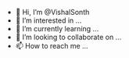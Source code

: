 - 👋 Hi, I’m @VishalSonth
- 👀 I’m interested in ...
- 🌱 I’m currently learning ...
- 💞️ I’m looking to collaborate on ...
- 📫 How to reach me ...

<!---
VishalSonth/VishalSonth is a ✨ special ✨ repository because its `README.md` (this file) appears on your GitHub profile.
You can click the Preview link to take a look at your changes.
--->
